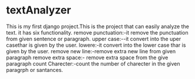 # textAnalyzer
This is my first django project.This is the project that can easily analyze the text.
it has six functionality.
remove punctuation:-it  remove the punctuation from given sentence or paragraph.
upper case:--it  convert into the uper casethar is given by the user.
lowere:-it  convert into the lower case thar is given by the user.
remove new line:-remove extra new line from given paragraph
remove extra space:- remove extra space from the give paragraph
count Charecter:-count the number of charecter in the given paragrph or santances.


